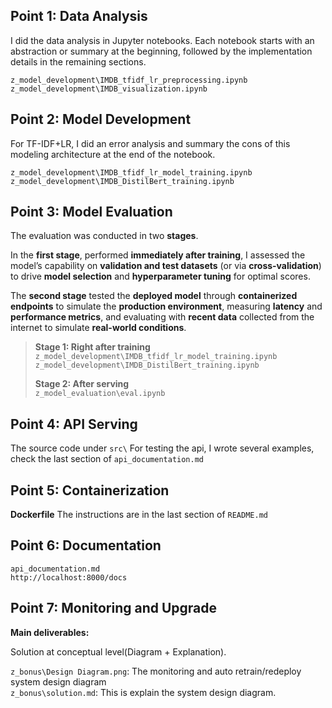 ## Point 1: Data Analysis

I did the data analysis in Jupyter notebooks. Each notebook starts with an abstraction or summary at the beginning, followed by the implementation details in the remaining sections.

`z_model_development\IMDB_tfidf_lr_preprocessing.ipynb`  
`z_model_development\IMDB_visualization.ipynb`  

## Point 2: Model Development  

For TF-IDF+LR, I did an error analysis and summary the cons of this modeling architecture at the end of the notebook.

`z_model_development\IMDB_tfidf_lr_model_training.ipynb`  
`z_model_development\IMDB_DistilBert_training.ipynb`  

## Point 3: Model Evaluation  
The evaluation was conducted in two **stages**.  

In the **first stage**, performed **immediately after training**, I assessed the model’s capability on **validation and test datasets** (or via **cross-validation**) to drive **model selection** and **hyperparameter tuning** for optimal scores.  

The **second stage** tested the **deployed model** through **containerized endpoints** to simulate the **production environment**, measuring **latency** and **performance metrics**, and evaluating with **recent data** collected from the internet to simulate **real-world conditions**.  

> **Stage 1: Right after training**  
> `z_model_development\IMDB_tfidf_lr_model_training.ipynb`  
> `z_model_development\IMDB_DistilBert_training.ipynb`  
>
> **Stage 2: After serving**  
> `z_model_evaluation\eval.ipynb`  

## Point 4: API Serving

The source code under `src\`
For testing the api, I wrote several examples, check the last section of `api_documentation.md`  

## Point 5: Containerization

**Dockerfile**
The instructions are in the last section of `README.md`  

## Point 6: Documentation

`api_documentation.md`  
`http://localhost:8000/docs`  

## Point 7: Monitoring and Upgrade  

**Main deliverables:**  

Solution at conceptual level(Diagram + Explanation).   

`z_bonus\Design Diagram.png`: The monitoring and auto retrain/redeploy system design diagram  
`z_bonus\solution.md`: This is explain the system design diagram.    


